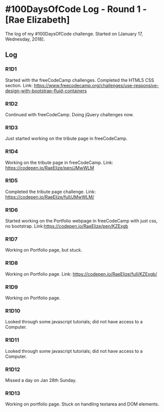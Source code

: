  # #100DaysOfCode Log - Round 1 - [Rae Elizabeth]

The log of my #100DaysOfCode challenge. Started on [January 17, Wednesday, 2018].

## Log

### R1D1 
Started with the freeCodeCamp challenges. Completed the HTML5 CSS section. Link: https://www.freecodecamp.org/challenges/use-responsive-design-with-bootstrap-fluid-containers

### R1D2
Continued with freeCodeCamp. Doing jQuery challenges now.

### R1D3
Just started working on the tribute page in freeCodeCamp.

### R1D4
Working on the tribute page in freeCodeCamp. Link: https://codepen.io/RaeElize/pen/JMwWLM

### R1D5
Completed the tribute page challenge. Link: https://codepen.io/RaeElize/full/JMwWLM/

### R1D6
Started working on the Portfolio webpage in freeCodeCamp with just css, no bootstrap. Link:https://codepen.io/RaeElize/pen/KZExgb

### R1D7
Working on Portfolio page, but stuck.

### R1D8 
Working on Portfolio page. Link: https://codepen.io/RaeElize/full/KZExgb/

### R1D9
Working on Portfolio page.

### R1D10
Looked through some javascript tutorials; did not have access to a Computer.

### R1D11
Looked through some javascript tutorials; did not have access to a Computer.

### R1D12
Missed a day on Jan 28th Sunday.

### R1D13
Working on portfolio page. Stuck on handling textarea and DOM elements.
